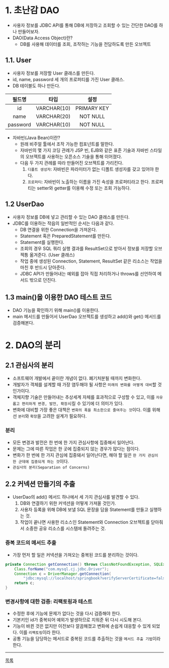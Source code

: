 # 1. 초난감 DAO

- 사용자 정보를 JDBC API를 통해 DB에 저장하고 조회할 수 있는 간단한 DAO를 하나 만들어보자.
- DAO(Data Access Object)란?
    - DB를 사용해 데이터를 조회, 조작하는 기능을 전담하도록 만든 오브젝트

## 1.1. User

- 사용자 정보를 저장할 User 클래스를 만든다.
- id, name, password 세 개의 프로퍼티를 가진 User 클래스.
- DB 테이블도 하나 만든다.

| 필드명     | 타입         | 설정         |
|:--------:|:-----------:|:-----------:|
| id       | VARCHAR(10) | PRIMARY KEY |
| name     | VARCHAR(20) | NOT NULL    |
| password | VARCHAR(10) | NOT NULL    |

- 자바빈(Java Bean)이란? 
    - 원래 비주얼 툴에서 조작 가능한 컴포넌트를 말한다.
    - 자바빈의 몇 가지 코딩 관례가 JSP 빈, EJB와 같은 표준 기술과 자바빈 스타일의 오브젝트를 사용하는 오픈소스 기술을 통해 이어졌다.
    - 다음 두 가지 관례를 따라 만들어진 오브젝트를 가리킨다.
        1. `디폴트 생성자`: 자바빈은 파라미터가 없는 디폴트 생성자를 갖고 있어야 한다.
        2. `프로퍼티`: 자바빈이 노출하는 이름을 가진 속성을 프로퍼티라고 한다. 프로퍼티는 setter와 getter를 이용해 수정 또는 조회 가능하다.
        
## 1.2 UserDao

- 사용자 정보를 DB에 넣고 관리할 수 있는 DAO 클래스를 만든다.
- JDBC를 이용하는 작읍의 일반적인 순서는 다음과 같다.
    - DB 연결을 위한 Connection을 가져온다.
    - Statement 혹은 PreparedStatement를 만든다.
    - Statement를 실행한다.
    - 조회의 경우 SQL 쿼리 실행 결과를 ResultSet으로 받아서 정보를 저장할 오브젝틍 옮겨준다. (User 클래스)
    - 작업 중에 생성된 Connection, Statement, ResultSet 같은 리소스는 작업을 마친 후 반드시 닫아준다.
    - JDBC API가 만들어내는 예외를 잡아 직접 처리하거나 throws를 선언하여 메서드 밖으로 던진다.
    
## 1.3 main()을 이용한 DAO 테스트 코드

- DAO 기능을 확인하기 위해 main()를 이용한다.
- main 메서드를 만들어서 UserDao 오브젝트를 생성하고 add()와 get() 메서드를 검증해본다.


# 2. DAO의 분리

## 2.1 관심사의 분리

- 소프트웨어 개발에서 끝이란 개념이 없다. 폐기처분될 때까지 변화한다.
- 개발자가 객체를 설계할 때 가장 염두해야 될 사항은 `미래의 변화를 어떻게 대비`할 것인가이다.
- 객체지향 기술은 만들어내는 추상세계 자체를 효과적으로 구성할 수 있고, 이를 `자유롭고 편리하게 변경, 발전, 확장`시킬 수 있기에 더 의미가 있다.
- 변화에 대비할 가장 좋은 대책은 `변화의 폭을 최소한으로 줄여주는 것`이다. 이를 위해선 `분리`와 `확장`을 고려한 설계가 필요하다.

### 분리

- 모든 변경과 발전은 한 번에 한 가지 관심사항에 집중해서 일어난다.
- 문제는 그에 따른 작업은 한 곳에 집중되지 않는 경우가 많다는 점이다.
- 변화가 한 번에 한 가지 관심에 집중돼서 일어난다면, 해야 할 일은 `한 가지 관심이 한 군데에 집중되게 하는 것`이다.
- `관심사의 분리(Separation of Concerns)`

## 2.2 커넥션 만들기의 추출

- UserDao의 add() 메서드 하나에서 세 가지 관심사를 발견할 수 있다.
    1. DB와 연결하기 위한 커넥션을 어떻게 가져올 것인가.
    2. 사용자 등록을 위해 DB에 보낼 SQL 문장을 담을 Statement를 만들고 실행하는 것.
    3. 작업이 끝나면 사용한 리소스인 Statement와 Connection 오브젝트를 닫아줘서 소중한 공유 리소스를 시스템에 돌려주는 것.

### 중복 코드의 메서드 추출

- 가장 먼저 할 일은 커넥션을 가져오는 중복된 코드를 분리하는 것이다.

```java
private Connection getConnection() throws ClassNotFoundException, SQLException {
    Class.forName("com.mysql.cj.jdbc.Driver");
    Connection c = DriverManager.getConnection(
        "jdbc:mysql://localhost/springbook?verifyServerCertificate=false&useSSL=false", "spring", "book");
    return c;
}
```

### 변경사항에 대한 검증: 리팩토링과 테스트

- 수정한 후에 기능에 문제가 없다는 것을 다시 검증해야 한다.
- 기본키인 id가 중복되어 예외가 발생하므로 지워준 뒤 다시 시도해 본다.
- 기능이 바뀐 것은 없지만 이전보다 깔끔해졌고 변화에 손쉽게 대응할 수 있게 되었다. 이를 `리팩토링`이라 한다.
- 공통 기능을 담당하는 메서드로 중복된 코드를 추출하는 것을 `메서드 추출 기법`이라 한다.
        
---
[목록](./index.md)
